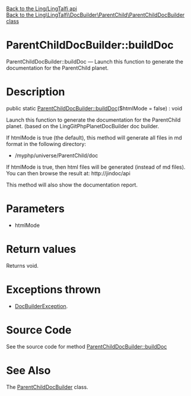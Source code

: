 [Back to the Ling/LingTalfi api](https://github.com/lingtalfi/LingTalfi/blob/master/doc/api/Ling/LingTalfi.md)<br>
[Back to the Ling\LingTalfi\DocBuilder\ParentChild\ParentChildDocBuilder class](https://github.com/lingtalfi/LingTalfi/blob/master/doc/api/Ling/LingTalfi/DocBuilder/ParentChild/ParentChildDocBuilder.md)


ParentChildDocBuilder::buildDoc
================



ParentChildDocBuilder::buildDoc — Launch this function to generate the documentation for the ParentChild planet.




Description
================


public static [ParentChildDocBuilder::buildDoc](https://github.com/lingtalfi/LingTalfi/blob/master/doc/api/Ling/LingTalfi/DocBuilder/ParentChild/ParentChildDocBuilder/buildDoc.md)($htmlMode = false) : void




Launch this function to generate the documentation for the ParentChild planet.
(based on the LingGitPhpPlanetDocBuilder doc builder.

If htmlMode is true (the default),
this method will generate all files in md format in the following directory:

- /myphp/universe/ParentChild/doc



If htmlMode is true,
then html files will be generated (instead of md files).
You can then browse the result at: http://jindoc/api



This method will also show the documentation report.




Parameters
================


- htmlMode

    


Return values
================

Returns void.


Exceptions thrown
================

- [DocBuilderException](https://github.com/lingtalfi/DocTools/blob/master/doc/api/Ling/DocTools/Exception/DocBuilderException.md).&nbsp;







Source Code
===========
See the source code for method [ParentChildDocBuilder::buildDoc](https://github.com/lingtalfi/LingTalfi/blob/master/DocBuilder/ParentChild/ParentChildDocBuilder.php#L44-L199)


See Also
================

The [ParentChildDocBuilder](https://github.com/lingtalfi/LingTalfi/blob/master/doc/api/Ling/LingTalfi/DocBuilder/ParentChild/ParentChildDocBuilder.md) class.



